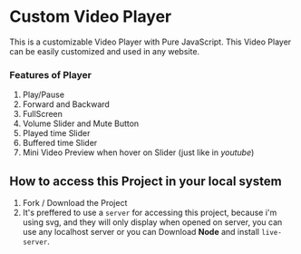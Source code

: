 # Custom Video Player
This is a customizable Video Player with Pure JavaScript.
This Video Player can be easily customized and used in any website.

### Features of Player
1. Play/Pause
2. Forward and Backward
3. FullScreen
4. Volume Slider and Mute Button
5. Played time Slider
6. Buffered time Slider
7. Mini Video Preview when hover on Slider (just like in *youtube*)

## How to access this Project in your local system
1. Fork / Download the Project
2. It's preffered to use a `server` for accessing this project, because i'm using svg, and they will only display when opened on server, you can use any localhost server or you can Download **Node** and install `live-server`.
